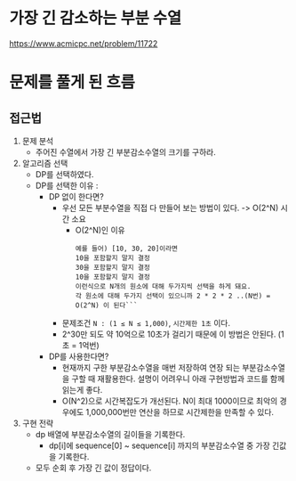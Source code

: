 # 가장 긴 감소하는 부분 수열
https://www.acmicpc.net/problem/11722
# 문제를 풀게 된 흐름
## 접근법
1. 문제 분석
   - 주어진 수열에서 가장 긴 부분감소수열의 크기를 구하라.
2. 알고리즘 선택
   - DP를 선택하였다.
   - DP를 선택한 이유 : 
     - DP 없이 한다면?
       - 우선 모든 부분수열을 직접 다 만들어 보는 방법이 있다. -> O(2^N) 시간 소요
         - O(2^N)인 이유
           ```모든 부분수열을 만들때 수열의 각 원소에 대해 포함할지 말지 두 가지 선택이 생깁니다.
           예를 들어) [10, 30, 20]이라면
           10을 포함할지 말지 결정
           30을 포함할지 말지 결정
           10을 포함할지 말지 결정
           이런식으로 N개의 원소에 대해 두가지씩 선택을 하게 돼요.
           각 원소에 대해 두가지 선택이 있으니까 2 * 2 * 2 ..(N번) = O(2^N) 이 된다```
       - 문제조건 `N : (1 ≤ N ≤ 1,000)`, `시간제한 1초` 이다.
       - 2^30만 되도 약 10억으로 10초가 걸리기 때문에 이 방법은 안된다. (1초 = 1억번)
     - DP를 사용한다면?
       - 현재까지 구한 부분감소수열을 매번 저장하여 연장 되는 부분감소수열을 구할 때 재활용한다. 설명이 어려우니 아래 구현방법과 코드를 함께 읽는게 좋다.
       - O(N^2)으로 시간복잡도가 개선된다. N이 최대 1000이므로 최악의 경우에도 1,000,000번만 연산을 하므로 시간제한을 만족할 수 있다.
3. 구현 전략
   - dp 배열에 부분감소수열의 길이들을 기록한다.
     - dp[i]에 sequence[0] ~ sequence[i] 까지의 부분감소수열 중 가장 긴값을 기록한다.
   - 모두 순회 후 가장 긴 값이 정답이다.